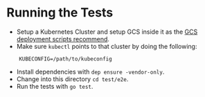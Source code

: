 # Running the Tests

* Setup a Kubernetes Cluster and setup GCS inside it as the [GCS deployment
   scripts recommend][1].
* Make sure `kubectl` points to that cluster by doing the following:

```
    KUBECONFIG=/path/to/kubeconfig
```

* Install dependencies with `dep ensure -vendor-only`.
* Change into this directory `cd test/e2e`.
* Run the tests with `go test`.

[1]: https://github.com/gluster/gcs/tree/master/deploy
